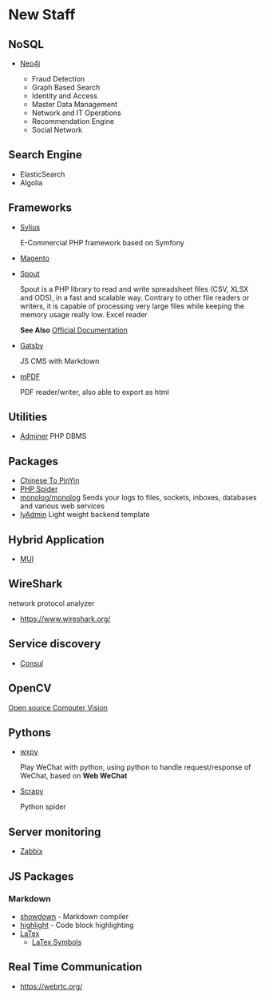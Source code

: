 # New Staff

## NoSQL

- [Neo4j](https://neo4j.com)

    - Fraud Detection
    - Graph Based Search
    - Identity and Access
    - Master Data Management
    - Network and IT Operations
    - Recommendation Engine
    - Social Network

## Search Engine

- ElasticSearch
- Algolia

## Frameworks

- [Sylius](https://github.com/Sylius/Sylius)

    E-Commercial PHP framework based on Symfony

- [Magento](https://magento.com/)

- [Spout](https://github.com/box/spout)

    Spout is a PHP library to read and write spreadsheet files (CSV, XLSX and ODS), in a fast and scalable way. Contrary to other file readers or writers, it is capable of processing very large files while keeping the memory usage really low. Excel reader

    **See Also** [Official Documentation](http://opensource.box.com/spout/)

- [Gatsby](https://www.gatsbyjs.org/)

    JS CMS with Markdown

- [mPDF](https://github.com/mpdf/mpdf.github.io)

    PDF reader/writer, also able to export as html

## Utilities

- [Adminer](https://www.adminer.org/) PHP DBMS

## Packages

- [Chinese To PinYin](https://github.com/overtrue/pinyin)
- [PHP Spider](https://github.com/owner888/phpspider)
- [monolog/monolog](https://packagist.org/packages/monolog/monolog)
    Sends your logs to files, sockets, inboxes, databases and various web services
- [lyAdmin](http://lyadmin.lingyun.net/)
    Light weight backend template

## Hybrid Application

- [MUI](http://dev.dcloud.net.cn/mui/)

## WireShark

network protocol analyzer

- https://www.wireshark.org/

## Service discovery

- [Consul](https://www.consul.io/)

## OpenCV

[Open source Computer Vision](https://opencv.org/)

## Pythons

- [wxpy](http://wxpy.readthedocs.io/zh/latest/faq.html)

    Play WeChat with python, using python to handle request/response of WeChat, based on **Web WeChat**

- [Scrapy](https://scrapy.org/)

    Python spider

## Server monitoring

- [Zabbix](https://www.zabbix.com/product)

## JS Packages

### Markdown

- [showdown](https://www.npmjs.com/package/showdown) - Markdown compiler
- [highlight](https://www.npmjs.com/package/highlight.js) - Code block highlighting
- [LaTex](https://www.latex-project.org/)
  - [LaTex Symbols](https://oeis.org/wiki/List_of_LaTeX_mathematical_symbols)

## Real Time Communication

- https://webrtc.org/